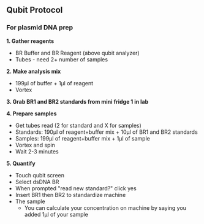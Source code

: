 ## Qubit Protocol

### For plasmid DNA prep

**1. Gather reagents**
  * BR Buffer and BR Reagent (above qubit analyzer)
  * Tubes - need 2+ number of samples

**2. Make analysis mix**
  * 199µl of buffer + 1µl of reagent
  * Vortex

**3. Grab BR1 and BR2 standards from mini fridge 1 in lab**

**4. Prepare samples**
  * Get tubes read (2 for standard and X for samples)
  * Standards: 190µl of reagent+buffer mix + 10µl of BR1 and BR2 standards
  * Samples: 199µl of reagent+buffer mix + 1µl of sample
  * Vortex and spin
  * Wait 2-3 minutes

**5. Quantify**
  * Touch qubit screen
  * Select dsDNA BR
  * When prompted "read new standard?" click yes
  * Insert BR1 then BR2 to standardize machine
  * The sample
    * You can calculate your concentration on machine by saying you added 1µl of your sample
